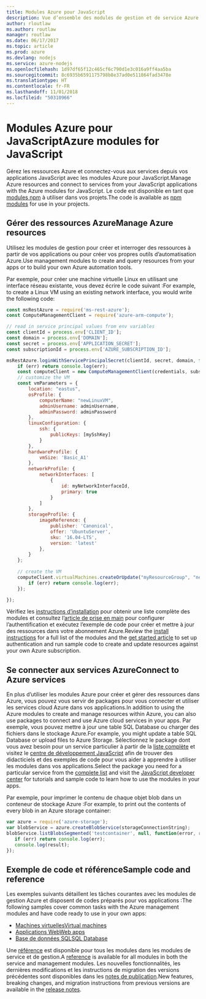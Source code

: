 ```yaml
---
title: Modules Azure pour JavaScript
description: Vue d’ensemble des modules de gestion et de service Azure pour JavaScript
author: rloutlaw
ms.author: routlaw
manager: routlaw
ms.date: 06/17/2017
ms.topic: article
ms.prod: azure
ms.devlang: nodejs
ms.service: azure-nodejs
ms.openlocfilehash: 1d97df65f12c465cf6c790d1e3c016a9ff4aa5ba
ms.sourcegitcommit: 8c6935b6591175798b8e37ad0e511864fad3478e
ms.translationtype: HT
ms.contentlocale: fr-FR
ms.lasthandoff: 11/01/2018
ms.locfileid: "50310966"
---
```

# <a name="azure-modules-for-javascript"></a><span data-ttu-id="b0fdb-103">Modules Azure pour JavaScript</span><span class="sxs-lookup"><span data-stu-id="b0fdb-103">Azure modules for JavaScript</span></span>

<span data-ttu-id="b0fdb-104">Gérez les ressources Azure et connectez-vous aux services depuis vos applications JavaScript avec les modules Azure pour JavaScript.</span><span class="sxs-lookup"><span data-stu-id="b0fdb-104">Manage Azure resources and connect to services from your JavaScript applications with the Azure modules for JavaScript.</span></span> <span data-ttu-id="b0fdb-105">Le code est disponible en tant que [modules npm](node-sdk-azure-install.md) à utiliser dans vos projets.</span><span class="sxs-lookup"><span data-stu-id="b0fdb-105">The code is available as [npm modules](node-sdk-azure-install.md) for use in your projects.</span></span> 

## <a name="manage-azure-resources"></a><span data-ttu-id="b0fdb-106">Gérer des ressources Azure</span><span class="sxs-lookup"><span data-stu-id="b0fdb-106">Manage Azure resources</span></span>

<span data-ttu-id="b0fdb-107">Utilisez les modules de gestion pour créer et interroger des ressources à partir de vos applications ou pour créer vos propres outils d’automatisation Azure.</span><span class="sxs-lookup"><span data-stu-id="b0fdb-107">Use management modules to create and query resources from your apps or to build your own Azure automation tools.</span></span> 

<span data-ttu-id="b0fdb-108">Par exemple, pour créer une machine virtuelle Linux en utilisant une interface réseau existante, vous devez écrire le code suivant :</span><span class="sxs-lookup"><span data-stu-id="b0fdb-108">For example, to create a Linux VM using an existing network interface, you would write the following code:</span></span>

```javascript
const msRestAzure = require('ms-rest-azure');
const ComputeManagementClient = require('azure-arm-compute');

// read in service principal values from env variables
const clientId = process.env['CLIENT_ID'];
const domain = process.env['DOMAIN'];
const secret = process.env['APPLICATION_SECRET'];
const subscriptionId = process.env['AZURE_SUBSCRIPTION_ID'];

msRestAzure.loginWithServicePrincipalSecret(clientId, secret, domain, function (err, credentials, subscriptions) {
    if (err) return console.log(err);
    const computeClient = new ComputeManagementClient(credentials, subscriptionId);
    // customize the VM 
    const vmParameters = {
        location: "eastus",
        osProfile: {
            computerName: "newLinuxVM",
            adminUsername: adminUsername,
            adminPassword: adminPassword
        },
        linuxConfiguration: {
            ssh: {
                publicKeys: [mySshKey]
            }
        },
        hardwareProfile: {
            vmSize: 'Basic_A1'
        },
        networkProfile: {
            networkInterfaces: [
                {
                    id: myNetworkInterfaceId,
                    primary: true
                }
            ]
        },
        storageProfile: {
            imageReference: {
                publisher: 'Canonical',
                offer: 'UbuntuServer',
                sku: '16.04-LTS',
                version: 'latest'
            },
        }
    };
 
    // create the VM
    computeClient.virtualMachines.createOrUpdate("myResourceGroup", "newLinuxVM", vmParameters, function (err, data) {
        if (err) return console.log(err);
    });

});
```

<span data-ttu-id="b0fdb-109">Vérifiez les [instructions d’installation](node-sdk-azure-install.md) pour obtenir une liste complète des modules et consultez l’[article de prise en main](node-sdk-azure-get-started.md) pour configurer l’authentification et exécutez l’exemple de code pour créer et mettre à jour des ressources dans votre abonnement Azure.</span><span class="sxs-lookup"><span data-stu-id="b0fdb-109">Review the [install instructions](node-sdk-azure-install.md) for a full list of the modules and the [get started article](node-sdk-azure-get-started.md) to set up authentication and run sample code to create and update resources against your own Azure subscription.</span></span> 

## <a name="connect-to-azure-services"></a><span data-ttu-id="b0fdb-110">Se connecter aux services Azure</span><span class="sxs-lookup"><span data-stu-id="b0fdb-110">Connect to Azure services</span></span>

<span data-ttu-id="b0fdb-111">En plus d’utiliser les modules Azure pour créer et gérer des ressources dans Azure, vous pouvez vous servir de packages pour vous connecter et utiliser les services cloud Azure dans vos applications.</span><span class="sxs-lookup"><span data-stu-id="b0fdb-111">In addition to using the Azure modules to create and manage resources within Azure, you can also use packages to connect and use Azure cloud services in your apps.</span></span> <span data-ttu-id="b0fdb-112">Par exemple, vous pouvez mettre à jour une table SQL Database ou charger des fichiers dans le stockage Azure.</span><span class="sxs-lookup"><span data-stu-id="b0fdb-112">For example, you might update a table SQL Database or upload files to Azure Storage.</span></span> <span data-ttu-id="b0fdb-113">Sélectionnez le package dont vous avez besoin pour un service particulier à partir de la [liste complète](node-sdk-azure-install.md) et visitez le [centre de développement JavaScript](https://azure.microsoft.com/develop/nodejs/) afin de trouver des didacticiels et des exemples de code pour vous aider à apprendre à utiliser les modules dans vos applications.</span><span class="sxs-lookup"><span data-stu-id="b0fdb-113">Select the package you need for a particular service from the [complete list](node-sdk-azure-install.md) and visit the [JavaScript developer center](https://azure.microsoft.com/develop/nodejs/) for tutorials and sample code to learn how to use the modules in your apps.</span></span>

<span data-ttu-id="b0fdb-114">Par exemple, pour imprimer le contenu de chaque objet blob dans un conteneur de stockage Azure :</span><span class="sxs-lookup"><span data-stu-id="b0fdb-114">For example, to print out the contents of every blob in an Azure storage container:</span></span>

```javascript
var azure = require('azure-storage');
var blobService = azure.createBlobService(storageConnectionString);
blobService.listBlobsSegmented('testcontainer', null, function(error, result, response) {
   if (err) return console.log(err);
   console.log(result);
});
```

## <a name="sample-code-and-reference"></a><span data-ttu-id="b0fdb-115">Exemple de code et référence</span><span class="sxs-lookup"><span data-stu-id="b0fdb-115">Sample code and reference</span></span>

<span data-ttu-id="b0fdb-116">Les exemples suivants détaillent les tâches courantes avec les modules de gestion Azure et disposent de codes préparés pour vos applications :</span><span class="sxs-lookup"><span data-stu-id="b0fdb-116">The following samples cover common tasks with the Azure management modules and have code ready to use in your own apps:</span></span>

- [<span data-ttu-id="b0fdb-117">Machines virtuelles</span><span class="sxs-lookup"><span data-stu-id="b0fdb-117">Virtual machines</span></span>](node-samples-services-compute.md)
- [<span data-ttu-id="b0fdb-118">Applications Web</span><span class="sxs-lookup"><span data-stu-id="b0fdb-118">Web apps</span></span>](node-samples-services-web-and-mobile.md)
- [<span data-ttu-id="b0fdb-119">Base de données SQL</span><span class="sxs-lookup"><span data-stu-id="b0fdb-119">SQL Database</span></span>](node-samples-services-database.md)
   
<span data-ttu-id="b0fdb-120">Une [référence](https://docs.microsoft.com/javascript/api) est disponible pour tous les modules dans les modules de service et de gestion.</span><span class="sxs-lookup"><span data-stu-id="b0fdb-120">A [reference](https://docs.microsoft.com/javascript/api) is available for all modules in both the service and management modules.</span></span> <span data-ttu-id="b0fdb-121">Les nouvelles fonctionnalités, les dernières modifications et les instructions de migration des versions précédentes sont disponibles dans les [notes de publication](https://github.com/Azure/azure-sdk-for-node/releases).</span><span class="sxs-lookup"><span data-stu-id="b0fdb-121">New features, breaking changes, and migration instructions from previous versions are available in the [release notes](https://github.com/Azure/azure-sdk-for-node/releases).</span></span>